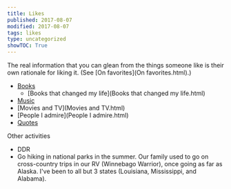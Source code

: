 ```yaml
---
title: Likes
published: 2017-08-07
modified: 2017-08-07
tags: likes
type: uncategorized
showTOC: True
---
```




The real information that you can glean from the things someone like is their own rationale for liking it. (See [On favorites](On favorites.html).)

+ [Books](Books.html)
    + [Books that changed my life](Books that changed my life.html)
+ [Music](Music.html)
+ [Movies and TV](Movies and TV.html)
+ [People I admire](People I admire.html)
+ [Quotes](Quotes.html)

Other activities

+ DDR
+ Go hiking in national parks in the summer. Our family used to go on cross-country trips in our RV (Winnebago Warrior), once going as far as Alaska. I've been to all but 3 states (Louisiana, Mississippi, and Alabama).



